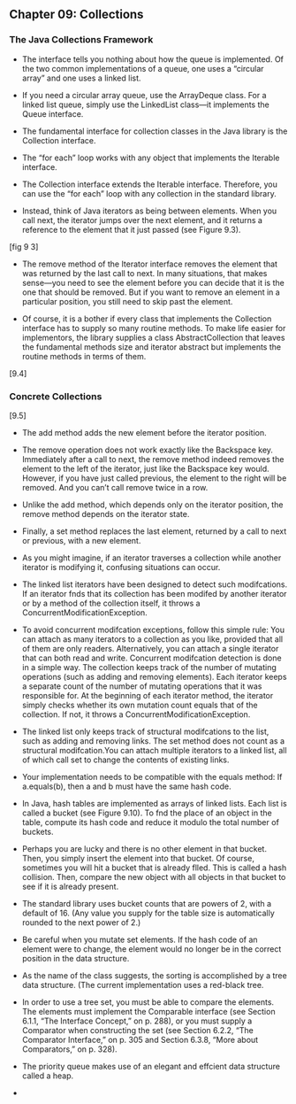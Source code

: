 ## Chapter 09: Collections

### The Java Collections Framework

- The interface tells you nothing about how the queue is implemented. Of the two
common implementations of a queue, one uses a “circular array” and one uses a
linked list.

-  If you need a
circular array queue, use the ArrayDeque class. For a linked list queue, simply use
the LinkedList class—it implements the Queue interface.

- The fundamental interface for collection classes in the Java library is the Collection
interface.

- The “for each” loop works with any object that implements the Iterable interface.

- The Collection interface extends the Iterable interface. Therefore, you can use the
“for each” loop with any collection in the standard library.

- Instead, think of Java iterators as being between elements. When you call next, the
iterator jumps over the next element, and it returns a reference to the element that
it just passed (see Figure 9.3).

[fig 9 3]

- The remove method of the Iterator interface removes the element that was returned
by the last call to next. In many situations, that makes sense—you need to see the
element before you can decide that it is the one that should be removed. But if
you want to remove an element in a particular position, you still need to skip
past the element.

- Of course, it is a bother if every class that implements the Collection interface has
to supply so many routine methods. To make life easier for implementors, the
library supplies a class AbstractCollection that leaves the fundamental methods size
and iterator abstract but implements the routine methods in terms of them.

[9.4]

### Concrete Collections

[9.5]

- The add method adds the new element before the iterator position.

- The remove operation does not work
exactly like the Backspace key. Immediately after a call to next, the remove method
indeed removes the element to the left of the iterator, just like the Backspace
key would. However, if you have just called previous, the element to the right will
be removed. And you can’t call remove twice in a row.

- Unlike the add method, which depends only on the iterator position, the remove
method depends on the iterator state.

- Finally, a set method replaces the last element, returned by a call to next or previous,
with a new element.

- As you might imagine, if an iterator traverses a collection while another iterator
is modifying it, confusing situations can occur.

- The linked list iterators have
been designed to detect such modifcations. If an iterator fnds that its collection
has been modifed by another iterator or by a method of the collection itself, it
throws a ConcurrentModificationException. 

- To avoid concurrent modifcation exceptions, follow this simple rule: You can
attach as many iterators to a collection as you like, provided that all of them are
only readers. Alternatively, you can attach a single iterator that can both read
and write.
Concurrent modifcation detection is done in a simple way. The collection keeps
track of the number of mutating operations (such as adding and removing elements). Each iterator keeps a separate count of the number of mutating operations
that it was responsible for. At the beginning of each iterator method, the iterator
simply checks whether its own mutation count equals that of the collection. If
not, it throws a ConcurrentModificationException.

- The linked list only keeps track of structural modifcations to the
list, such as adding and removing links. The set method does not count as a
structural modifcation.You can attach multiple iterators to a linked list, all of
which call set to change the contents of existing links. 

- Your implementation needs
to be compatible with the equals method: If a.equals(b), then a and b must have the
same hash code.

- In Java, hash tables are implemented as arrays of linked lists. Each list is called a
bucket (see Figure 9.10). To fnd the place of an object in the table, compute its
hash code and reduce it modulo the total number of buckets.

- Perhaps you are lucky and there
is no other element in that bucket. Then, you simply insert the element into that
bucket. Of course, sometimes you will hit a bucket that is already flled. This is
called a hash collision. Then, compare the new object with all objects in that bucket
to see if it is already present.

- The standard library uses
bucket counts that are powers of 2, with a default of 16. (Any value you supply
for the table size is automatically rounded to the next power of 2.)

- Be careful when you mutate set elements. If the hash code of an
element were to change, the element would no longer be in the correct position
in the data structure.

- As the name of the class
suggests, the sorting is accomplished by a tree data structure. (The current implementation uses a red-black tree. 

- In order to use a tree set, you must be able to compare the elements.
The elements must implement the Comparable interface (see Section 6.1.1, “The
Interface Concept,” on p. 288), or you must supply a Comparator when constructing
the set (see Section 6.2.2, “The Comparator Interface,” on p. 305 and Section 6.3.8,
“More about Comparators,” on p. 328).

- The priority queue makes use of an elegant and effcient data structure called a
heap.

- 